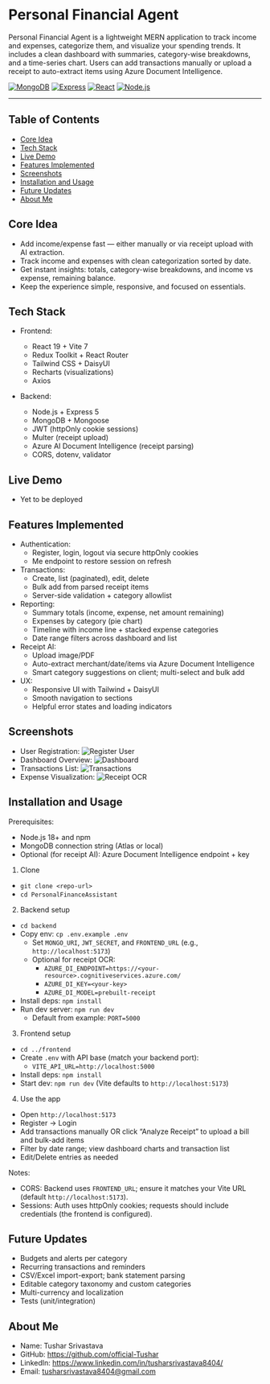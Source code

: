 # Personal Financial Agent

Personal Financial Agent is a lightweight MERN application to track income and expenses, categorize them, and visualize your spending trends. It includes a clean dashboard with summaries, category-wise breakdowns, and a time-series chart. Users can add transactions manually or upload a receipt to auto-extract items using Azure Document Intelligence.

[![MongoDB](https://img.shields.io/badge/MongoDB-4EA94B?logo=mongodb&logoColor=white)](https://www.mongodb.com/)
[![Express](https://img.shields.io/badge/Express-000000?logo=express&logoColor=white)](https://expressjs.com/)
[![React](https://img.shields.io/badge/React-149ECA?logo=react&logoColor=white)](https://react.dev/)
[![Node.js](https://img.shields.io/badge/Node.js-5FA04E?logo=node.js&logoColor=white)](https://nodejs.org/)

---

## Table of Contents
- [Core Idea](#core-idea)
- [Tech Stack](#tech-stack)
- [Live Demo](#live-demo)
- [Features Implemented](#features-implemented)
- [Screenshots](#screenshots)
- [Installation and Usage](#installation-and-usage)
- [Future Updates](#future-updates)
- [About Me](#about-me)

## Core Idea
- Add income/expense fast — either manually or via receipt upload with AI extraction.
- Track income and expenses with clean categorization sorted by date.
- Get instant insights: totals, category-wise breakdowns, and income vs expense, remaining balance.
- Keep the experience simple, responsive, and focused on essentials.

## Tech Stack

- Frontend:
  - React 19 + Vite 7
  - Redux Toolkit + React Router
  - Tailwind CSS + DaisyUI
  - Recharts (visualizations)
  - Axios

- Backend:
  - Node.js + Express 5
  - MongoDB + Mongoose
  - JWT (httpOnly cookie sessions)
  - Multer (receipt upload)
  - Azure AI Document Intelligence (receipt parsing)
  - CORS, dotenv, validator

## Live Demo
- Yet to be deployed

## Features Implemented
- Authentication:
  - Register, login, logout via secure httpOnly cookies
  - Me endpoint to restore session on refresh
- Transactions:
  - Create, list (paginated), edit, delete
  - Bulk add from parsed receipt items
  - Server-side validation + category allowlist
- Reporting:
  - Summary totals (income, expense, net amount remaining)
  - Expenses by category (pie chart)
  - Timeline with income line + stacked expense categories
  - Date range filters across dashboard and list
- Receipt AI:
  - Upload image/PDF
  - Auto-extract merchant/date/items via Azure Document Intelligence
  - Smart category suggestions on client; multi-select and bulk add
- UX:
  - Responsive UI with Tailwind + DaisyUI
  - Smooth navigation to sections
  - Helpful error states and loading indicators

## Screenshots
- User Registration: ![Register User](./screenshots/userLogin.png)
- Dashboard Overview: ![Dashboard](./screenshots/filter_addTransaction.png)
- Transactions List: ![Transactions](./screenshots/transactionHistory.png)
- Expense Visualization: ![Receipt OCR](./screenshots/espenseGraph.png)

## Installation and Usage

Prerequisites:
- Node.js 18+ and npm
- MongoDB connection string (Atlas or local)
- Optional (for receipt AI): Azure Document Intelligence endpoint + key

1) Clone
- `git clone <repo-url>`
- `cd PersonalFinanceAssistant`

2) Backend setup
- `cd backend`
- Copy env: `cp .env.example .env`
  - Set `MONGO_URI`, `JWT_SECRET`, and `FRONTEND_URL` (e.g., `http://localhost:5173`)
  - Optional for receipt OCR:
    - `AZURE_DI_ENDPOINT=https://<your-resource>.cognitiveservices.azure.com/`
    - `AZURE_DI_KEY=<your-key>`
    - `AZURE_DI_MODEL=prebuilt-receipt`
- Install deps: `npm install`
- Run dev server: `npm run dev`
  - Default from example: `PORT=5000`

3) Frontend setup
- `cd ../frontend`
- Create `.env` with API base (match your backend port):
  - `VITE_API_URL=http://localhost:5000`
- Install deps: `npm install`
- Start dev: `npm run dev` (Vite defaults to `http://localhost:5173`)

4) Use the app
- Open `http://localhost:5173`
- Register → Login
- Add transactions manually OR click “Analyze Receipt” to upload a bill and bulk-add items
- Filter by date range; view dashboard charts and transaction list
- Edit/Delete entries as needed

Notes:
- CORS: Backend uses `FRONTEND_URL`; ensure it matches your Vite URL (default `http://localhost:5173`).
- Sessions: Auth uses httpOnly cookies; requests should include credentials (the frontend is configured).


## Future Updates
- Budgets and alerts per category
- Recurring transactions and reminders
- CSV/Excel import-export; bank statement parsing
- Editable category taxonomy and custom categories
- Multi-currency and localization
- Tests (unit/integration)

## About Me
- Name: Tushar Srivastava
- GitHub: https://github.com/official-Tushar
- LinkedIn: https://www.linkedin.com/in/tusharsrivastava8404/
- Email: tusharsrivastava8404@gmail.com
